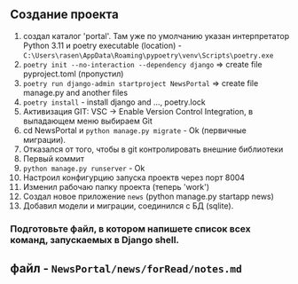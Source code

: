 Создание проекта
 -------------------
1. создал каталог 'portal'. Там уже по умолчанию указан интерпретатор Python  3.11 и poetry executable (location) - `C:\Users\rasen\AppData\Roaming\pypoetry\venv\Scripts\poetry.exe`
2. `poetry init --no-interaction --dependency django` => create file pyproject.toml  (пропустил)
3. `poetry run django-admin startproject NewsPortal` => create file manage.py and another files
4. `poetry install` - install django and ..., poetry.lock
5. Активизация GIT: VSC -> Enable Version Control Integration, в выпадающем меню выбираем Git
6. cd NewsPortal и `python manage.py migrate` - Ok (первичные миграции). 
7. Отказался от того, чтобы в git контролировать внешние библиотеки
8. Первый коммит  
9. `python manage.py runserver` - Ok
10. Настроил конфигурцию запуска проектв через порт 8004
11. Изменил рабочаю папку проекта (теперь 'work')
12. Создал новое приложение `news` (python manage.py startapp news)
13. Добавил модели и миграции, соединился с БД (sqlite).

### Подготовьте файл, в котором напишете список всех команд, запускаемых в Django shell.
файл - `NewsPortal/news/forRead/notes.md`
--------------------------
